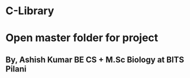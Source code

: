 # C-Library
# Open master folder for project
## By, Ashish Kumar BE CS + M.Sc Biology at BITS Pilani
